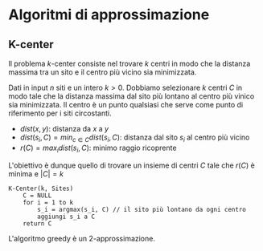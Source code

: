 # Algoritmi di approssimazione  
## K-center
Il problema $k$-center consiste nel trovare $k$ centri in modo che la distanza massima tra un sito e il centro più vicino sia minimizzata. 

Dati in input $n$ siti e un intero $k>0$. Dobbiamo selezionare $k$ centri $C$ in modo tale che la distanza massima dal sito più lontano al centro più vinico sia minimizzata. Il centro è un punto qualsiasi che serve come punto di riferimento per i siti circostanti.
+ $dist(x,y):$ distanza da $x$ a $y$
+ $dist(s_i,C)=min_{c \in C}dist(s_i,C):$ distanza dal sito $s_i$ al centro più vicino
+ $r(C)=max_idist(s_i,C):$ minimo raggio ricoprente  

L'obiettivo è dunque quello di trovare un insieme di centri $C$ tale che $r(C)$ è minima e $|C|=k$ 
```
K-Center(k, Sites)
    C = NULL
    for i = 1 to k
        s_i = argmax(s_i, C) // il sito più lontano da ogni centro
        aggiungi s_i a C
    return C
```
L'algoritmo greedy è un $2$-approssimazione.